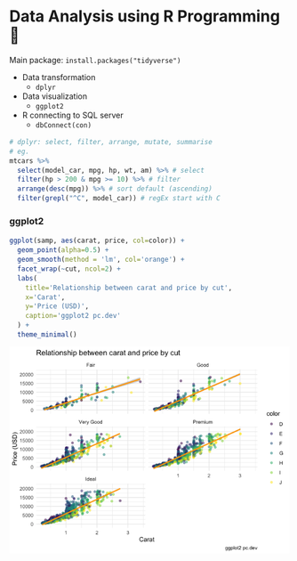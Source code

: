 # Data Analysis using R Programming 🐳
Main package: `install.packages("tidyverse")`
- Data transformation
  - `dplyr`
- Data visualization
  - `ggplot2`
- R connecting to SQL server
  - `dbConnect(con)`


```R
# dplyr: select, filter, arrange, mutate, summarise
# eg.
mtcars %>%
  select(model_car, mpg, hp, wt, am) %>% # select
  filter(hp > 200 & mpg >= 10) %>% # filter
  arrange(desc(mpg)) %>% # sort default (ascending)
  filter(grepl("^C", model_car)) # regEx start with C
```

### ggplot2
```R
ggplot(samp, aes(carat, price, col=color)) +
  geom_point(alpha=0.5) +
  geom_smooth(method = 'lm', col='orange') +
  facet_wrap(~cut, ncol=2) +
  labs(
    title='Relationship between carat and price by cut',
    x='Carat',
    y='Price (USD)',
    caption='ggplot2 pc.dev'
  ) +
  theme_minimal()
```
![data_viz](./data_visualization/gg_facet_by_cut.png)